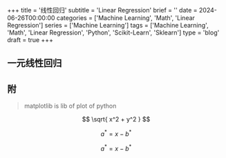 +++
title = '线性回归'
subtitle = 'Linear Regression'
brief = ''
date = 2024-06-26T00:00:00
categories = ['Machine Learning', 'Math', 'Linear Regression']
series = ['Machine Learning']
tags = ['Machine Learning', 'Math', 'Linear Regression', 'Python', 'Scikit-Learn', 'Sklearn']
type = 'blog'
draft = true
+++

## 一元线性回归

## 附

> matplotlib is lib of plot of python

$$ \sqrt{ x^2 + y^2 } $$

$$a^*=x-b^*$$

$$ a^*=x-b^* $$